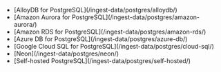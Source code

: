 <ul><li>[AlloyDB for PostgreSQL](/ingest-data/postgres/alloydb/)</li><li>[Amazon Aurora for PostgreSQL](/ingest-data/postgres/amazon-aurora/)</li><li>[Amazon RDS for PostgreSQL](/ingest-data/postgres/amazon-rds/)</li><li>[Azure DB for PostgreSQL](/ingest-data/postgres/azure-db/)</li><li>[Google Cloud SQL for PostgreSQL](/ingest-data/postgres/cloud-sql/)</li><li>[Neon](/ingest-data/postgres/neon/)</li><li>[Self-hosted PostgreSQL](/ingest-data/postgres/self-hosted/)</li></ul>
